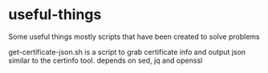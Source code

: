 # useful-things
Some useful things mostly scripts that have been created to solve problems

get-certificate-json.sh is a script to grab certificate info and output json similar to the certinfo tool. depends on sed, jq and openssl
